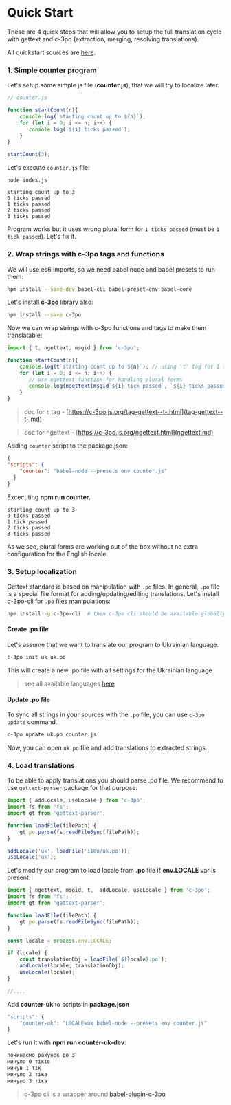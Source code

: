 # Quick Start

These are 4 quick steps that will allow you to setup the full translation 
cycle with gettext and c-3po \(extraction, merging, resolving translations\).

<!-- toc -->

All quickstart sources are [here](https://github.com/c-3po-org/c-3po/tree/master/examples/quickstart).

### 1. Simple counter program

Let's setup some simple js file \(**counter.js**\), that we will try to localize later.

```js
// counter.js

function startCount(n){
    console.log(`starting count up to ${n}`);
    for (let i = 0; i <= n; i++) {
       console.log(`${i} ticks passed`);
    }
}

startCount(3);
```

Let's execute `counter.js` file:

```
node index.js

starting count up to 3
0 ticks passed
1 ticks passed
2 ticks passed
3 ticks passed
```

Program works but it uses wrong plural form for `1 ticks passed` (must be `1 tick passed`).
Let's fix it.

### 2. Wrap strings with c-3po tags and functions

We will use es6 imports, so we need babel node and babel presets to run them:
```bash
npm install --save-dev babel-cli babel-preset-env babel-core
```

Let's install  **c-3po** library also:

```bash
npm install --save c-3po
```

Now we can wrap strings with c-3po functions and tags to make them translatable:

```js
import { t, ngettext, msgid } from 'c-3po';

function startCount(n){
    console.log(t`starting count up to ${n}`); // using 't' tag for 1 to 1 translations
    for (let i = 0; i <= n; i++) {
       // use ngettext function for handling plural forms
       console.log(ngettext(msgid`${i} tick passed`, `${i} ticks passed`, i));
    }
}
```
> doc for `t` tag - [https://c-3po.js.org/tag-gettext--t-.html](tag-gettext--t-.md)

> doc for ngettext - [https://c-3po.js.org/ngettext.html](ngettext.md)

Adding `counter` script to the package.json:

```json
{
"scripts": {
    "counter": "babel-node --presets env counter.js"
  }
}
```

Excecuting **npm run counter.**

```
starting count up to 3
0 ticks passed
1 tick passed
2 ticks passed
3 ticks passed
```

As we see, plural forms are working out of the box without no extra configuration for the English locale.

### 3. Setup localization
Gettext standard is based on manipulation with `.po` files. In general, `.po` file is a special file format
for adding/updating/editing translations.
Let's install [c-3po-cli](https://github.com/c-3po-org/c-3po-cli) for `.po` files manipulations:

```bash
npm install -g c-3po-cli  # then c-3po cli should be available globally
``` 

#### Create .po file
Let's assume that we want to translate our program to Ukrainian language.

```bash
c-3po init uk uk.po
```

This will create a new .po file with all settings for the Ukrainian language
> see all available languages [here](http://docs.translatehouse.org/projects/localization-guide/en/latest/l10n/pluralforms.html)

#### Update .po file
To sync all strings in your sources with the `.po` file, you can use `c-3po update` command.

```bash
c-3po update uk.po counter.js
```
Now, you can open `uk.po` file and add translations to extracted strings.

### 4. Load translations
To be able to apply translations you should parse .po file. We recommend to use `gettext-parser` package for that purpose:

```js
import { addLocale, useLocale } from 'c-3po';
import fs from 'fs';
import gt from 'gettext-parser';

function loadFile(filePath) {
    gt.po.parse(fs.readFileSync(filePath));
}

addLocale('uk', loadFile('i18n/uk.po'));
useLocale('uk');
```

Let's modify our program to load locale from **.po** file if **env.LOCALE** var is present:
```js
import { ngettext, msgid, t,  addLocale, useLocale } from 'c-3po';
import fs from 'fs';
import gt from 'gettext-parser';

function loadFile(filePath) {
    gt.po.parse(fs.readFileSync(filePath));
}

const locale = process.env.LOCALE;

if (locale) {
    const translationObj = loadFile(`${locale}.po`);
    addLocale(locale, translationObj);
    useLocale(locale);
}

//....
```

Add **counter-uk** to scripts in **package.json**
```js
"scripts": {
    "counter-uk": "LOCALE=uk babel-node --presets env counter.js"
}
```

Let's run it with **npm run counter-uk-dev**:
```bash
починаємо рахунок до 3
минуло 0 тіків
минув 1 тік
минуло 2 тіка
минуло 3 тіка
```

> c-3po cli is a wrapper around [babel-plugin-c-3po](https://github.com/c-3po-org/babel-plugin-c-3po)
